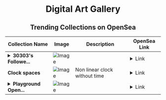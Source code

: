 <div align="center">

# Digital Art Gallery

## Trending Collections on OpenSea

| Collection Name                       | Image                                                                                     | Description                       | OpenSea Link                                                                                          |
|---------------------------------------|-------------------------------------------------------------------------------------------|-----------------------------------|--------------------------------------------------------------------------------------------------------|
| **<details><summary>30303's Followe...</summary>30303's Follower</details>** | ![Image](https://i.seadn.io/s/raw/files/19f9f090920392cc3650cbdf4361755b.png?w=500&auto=format?w=200&auto=format) |  | <details><summary>Link</summary>[30303's Follower](https://opensea.io/collection/30303-s-follower)</details> |
| **Clock spaces** | ![Image](https://i.seadn.io/s/raw/files/06268fecf559c42b7fea5a8e421a2ef2.jpg?w=500&auto=format?w=200&auto=format) | Non linear clock without time | <details><summary>Link</summary>[Clock spaces](https://opensea.io/collection/clock-spaces)</details> |
| **<details><summary>Playground Open...</summary>Playground Open Ticketing Ecosystem Event 10364</details>** | ![Image](https://i.seadn.io/s/raw/files/ad4b567b5e819f5eb9dc8588aeb6896f.png?w=500&auto=format?w=200&auto=format) |  | <details><summary>Link</summary>[Playground Open Ticketing Ecosystem Event 10364](https://opensea.io/collection/playground-open-ticketing-ecosystem-event-10364)</details> |

</div>